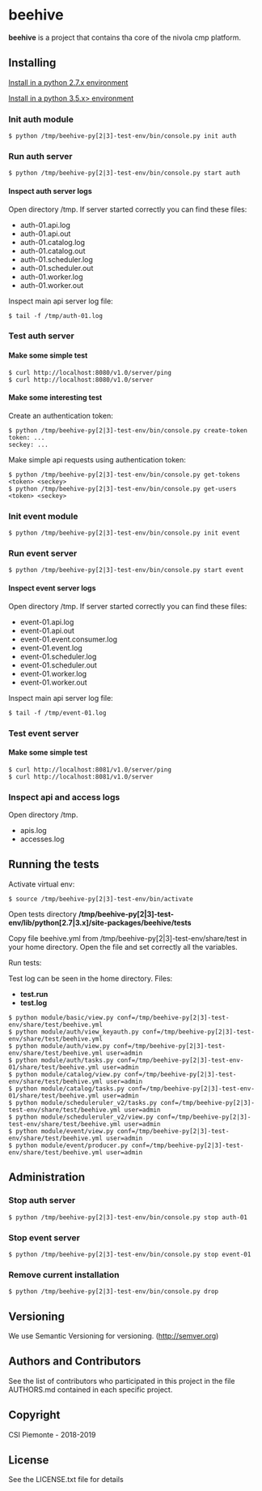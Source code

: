 # beehive
__beehive__ is a project that contains tha core of the nivola cmp platform.

## Installing

[Install in a python 2.7.x environment](PY2-INSTALL.md)

[Install in a python 3.5.x> environment](PY3-INSTALL.md)

### Init auth module

```
$ python /tmp/beehive-py[2|3]-test-env/bin/console.py init auth
```

### Run auth server

```
$ python /tmp/beehive-py[2|3]-test-env/bin/console.py start auth
```

#### Inspect auth server logs

Open directory /tmp. If server started correctly you can find these files:

- auth-01.api.log
- auth-01.api.out
- auth-01.catalog.log  
- auth-01.catalog.out  
- auth-01.scheduler.log
- auth-01.scheduler.out
- auth-01.worker.log
- auth-01.worker.out

Inspect main api server log file:

```
$ tail -f /tmp/auth-01.log
```

### Test auth server

#### Make some simple test

```
$ curl http://localhost:8080/v1.0/server/ping
$ curl http://localhost:8080/v1.0/server
```

#### Make some interesting test

Create an authentication token:

```
$ python /tmp/beehive-py[2|3]-test-env/bin/console.py create-token
token: ...
seckey: ...
```

Make simple api requests using authentication token:

```
$ python /tmp/beehive-py[2|3]-test-env/bin/console.py get-tokens <token> <seckey>
$ python /tmp/beehive-py[2|3]-test-env/bin/console.py get-users <token> <seckey>
```

### Init event module

```
$ python /tmp/beehive-py[2|3]-test-env/bin/console.py init event
```

### Run event server

```
$ python /tmp/beehive-py[2|3]-test-env/bin/console.py start event
```

#### Inspect event server logs

Open directory /tmp. If server started correctly you can find these files:

- event-01.api.log
- event-01.api.out
- event-01.event.consumer.log  
- event-01.event.log  
- event-01.scheduler.log
- event-01.scheduler.out
- event-01.worker.log
- event-01.worker.out

Inspect main api server log file:

```
$ tail -f /tmp/event-01.log
```

### Test event server

#### Make some simple test

```
$ curl http://localhost:8081/v1.0/server/ping
$ curl http://localhost:8081/v1.0/server
```

### Inspect api and access logs

Open directory /tmp.

- apis.log
- accesses.log

## Running the tests
Activate virtual env:

```
$ source /tmp/beehive-py[2|3]-test-env/bin/activate
```

Open tests directory __/tmp/beehive-py[2|3]-test-env/lib/python[2.7|3.x]/site-packages/beehive/tests__

Copy file beehive.yml from /tmp/beehive-py[2|3]-test-env/share/test in your home directory. Open the file and set 
  correctly all the <BLANK> variables.

Run tests:

Test log can be seen in the home directory. 
Files: 
- __test.run__ 
- __test.log__

```
$ python module/basic/view.py conf=/tmp/beehive-py[2|3]-test-env/share/test/beehive.yml
$ python module/auth/view_keyauth.py conf=/tmp/beehive-py[2|3]-test-env/share/test/beehive.yml
$ python module/auth/view.py conf=/tmp/beehive-py[2|3]-test-env/share/test/beehive.yml user=admin
$ python module/auth/tasks.py conf=/tmp/beehive-py[2|3]-test-env-01/share/test/beehive.yml user=admin
$ python module/catalog/view.py conf=/tmp/beehive-py[2|3]-test-env/share/test/beehive.yml user=admin
$ python module/catalog/tasks.py conf=/tmp/beehive-py[2|3]-test-env-01/share/test/beehive.yml user=admin
$ python module/scheduleruler_v2/tasks.py conf=/tmp/beehive-py[2|3]-test-env/share/test/beehive.yml user=admin
$ python module/scheduleruler_v2/view.py conf=/tmp/beehive-py[2|3]-test-env/share/test/beehive.yml user=admin
$ python module/event/view.py conf=/tmp/beehive-py[2|3]-test-env/share/test/beehive.yml user=admin
$ python module/event/producer.py conf=/tmp/beehive-py[2|3]-test-env/share/test/beehive.yml user=admin
```

## Administration

### Stop auth server

```
$ python /tmp/beehive-py[2|3]-test-env/bin/console.py stop auth-01
```

### Stop event server

```
$ python /tmp/beehive-py[2|3]-test-env/bin/console.py stop event-01
```

### Remove current installation

```
$ python /tmp/beehive-py[2|3]-test-env/bin/console.py drop
```

## Versioning
We use Semantic Versioning for versioning. (http://semver.org)

## Authors and Contributors
See the list of contributors who participated in this project in the file AUTHORS.md contained in each specific project.

## Copyright
CSI Piemonte - 2018-2019

## License
See the LICENSE.txt file for details
